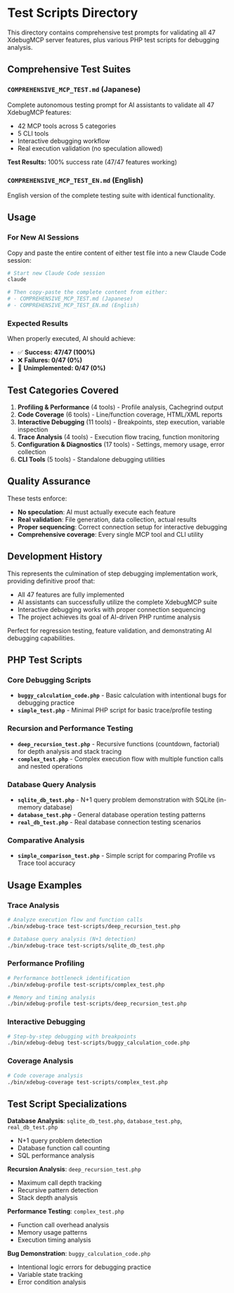 # Test Scripts Directory

This directory contains comprehensive test prompts for validating all 47 XdebugMCP server features, plus various PHP test scripts for debugging analysis.

## Comprehensive Test Suites

### `COMPREHENSIVE_MCP_TEST.md` (Japanese)
Complete autonomous testing prompt for AI assistants to validate all 47 XdebugMCP features:
- 42 MCP tools across 5 categories
- 5 CLI tools 
- Interactive debugging workflow
- Real execution validation (no speculation allowed)

**Test Results:** 100% success rate (47/47 features working)

### `COMPREHENSIVE_MCP_TEST_EN.md` (English)
English version of the complete testing suite with identical functionality.

## Usage

### For New AI Sessions
Copy and paste the entire content of either test file into a new Claude Code session:

```bash
# Start new Claude Code session
claude

# Then copy-paste the complete content from either:
# - COMPREHENSIVE_MCP_TEST.md (Japanese)  
# - COMPREHENSIVE_MCP_TEST_EN.md (English)
```

### Expected Results
When properly executed, AI should achieve:
- ✅ **Success: 47/47 (100%)**
- ❌ **Failures: 0/47 (0%)**
- 🚫 **Unimplemented: 0/47 (0%)**

## Test Categories Covered

1. **Profiling & Performance** (4 tools) - Profile analysis, Cachegrind output
2. **Code Coverage** (6 tools) - Line/function coverage, HTML/XML reports  
3. **Interactive Debugging** (11 tools) - Breakpoints, step execution, variable inspection
4. **Trace Analysis** (4 tools) - Execution flow tracing, function monitoring
5. **Configuration & Diagnostics** (17 tools) - Settings, memory usage, error collection
6. **CLI Tools** (5 tools) - Standalone debugging utilities

## Quality Assurance

These tests enforce:
- **No speculation**: AI must actually execute each feature
- **Real validation**: File generation, data collection, actual results
- **Proper sequencing**: Correct connection setup for interactive debugging
- **Comprehensive coverage**: Every single MCP tool and CLI utility

## Development History

This represents the culmination of step debugging implementation work, providing definitive proof that:
- All 47 features are fully implemented
- AI assistants can successfully utilize the complete XdebugMCP suite
- Interactive debugging works with proper connection sequencing
- The project achieves its goal of AI-driven PHP runtime analysis

Perfect for regression testing, feature validation, and demonstrating AI debugging capabilities.

## PHP Test Scripts

### Core Debugging Scripts
- **`buggy_calculation_code.php`** - Basic calculation with intentional bugs for debugging practice
- **`simple_test.php`** - Minimal PHP script for basic trace/profile testing

### Recursion and Performance Testing
- **`deep_recursion_test.php`** - Recursive functions (countdown, factorial) for depth analysis and stack tracing
- **`complex_test.php`** - Complex execution flow with multiple function calls and nested operations

### Database Query Analysis
- **`sqlite_db_test.php`** - N+1 query problem demonstration with SQLite (in-memory database)
- **`database_test.php`** - General database operation testing patterns
- **`real_db_test.php`** - Real database connection testing scenarios

### Comparative Analysis
- **`simple_comparison_test.php`** - Simple script for comparing Profile vs Trace tool accuracy

## Usage Examples

### Trace Analysis
```bash
# Analyze execution flow and function calls
./bin/xdebug-trace test-scripts/deep_recursion_test.php

# Database query analysis (N+1 detection)
./bin/xdebug-trace test-scripts/sqlite_db_test.php
```

### Performance Profiling
```bash
# Performance bottleneck identification
./bin/xdebug-profile test-scripts/complex_test.php

# Memory and timing analysis
./bin/xdebug-profile test-scripts/deep_recursion_test.php
```

### Interactive Debugging
```bash
# Step-by-step debugging with breakpoints
./bin/xdebug-debug test-scripts/buggy_calculation_code.php
```

### Coverage Analysis
```bash
# Code coverage analysis
./bin/xdebug-coverage test-scripts/complex_test.php
```

## Test Script Specializations

**Database Analysis**: `sqlite_db_test.php`, `database_test.php`, `real_db_test.php`
- N+1 query problem detection
- Database function call counting
- SQL performance analysis

**Recursion Analysis**: `deep_recursion_test.php`
- Maximum call depth tracking
- Recursive pattern detection
- Stack depth analysis

**Performance Testing**: `complex_test.php`
- Function call overhead analysis
- Memory usage patterns
- Execution timing analysis

**Bug Demonstration**: `buggy_calculation_code.php`
- Intentional logic errors for debugging practice
- Variable state tracking
- Error condition analysis